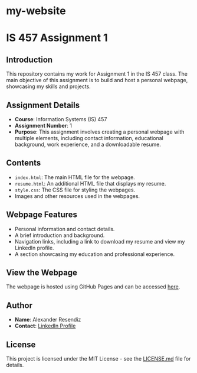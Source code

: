 # my-website

# IS 457 Assignment 1

## Introduction
This repository contains my work for Assignment 1 in the IS 457 class. The main objective of this assignment is to build and host a personal webpage, showcasing my skills and projects.

## Assignment Details
- **Course**: Information Systems (IS) 457
- **Assignment Number**: 1
- **Purpose**: This assignment involves creating a personal webpage with multiple elements, including contact information, educational background, work experience, and a downloadable resume.

## Contents
- `index.html`: The main HTML file for the webpage.
- `resume.html`: An additional HTML file that displays my resume.
- `style.css`: The CSS file for styling the webpages.
- Images and other resources used in the webpages.

## Webpage Features
- Personal information and contact details.
- A brief introduction and background.
- Navigation links, including a link to download my resume and view my LinkedIn profile.
- A section showcasing my education and professional experience.

## View the Webpage
The webpage is hosted using GitHub Pages and can be accessed [here](<GitHub Pages URL>).

## Author
- **Name**: Alexander Resendiz
- **Contact**: [LinkedIn Profile](https://www.linkedin.com/in/alexander-resendiz/)

## License
This project is licensed under the MIT License - see the [LICENSE.md](LICENSE.md) file for details.
